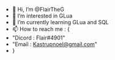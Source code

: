 - 👋 Hi, I’m @FlairTheG
- 👀 I’m interested in GLua
- 🌱 I’m currently learning GLua and SQL
- 📫 How to reach me : {
-  "Dicord : Flair#4901"
-  "Email : Kastrupnoel@gmail.com"
-  }
